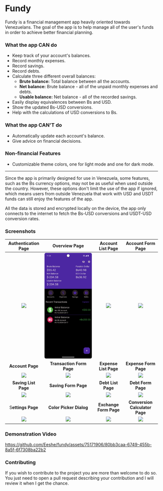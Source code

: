# Fundy

Fundy is a financial management app heavily oriented towards Venezuelans. The goal of the app is to
help manage all of the user's funds in order to achieve better financial planning.

### What the app CAN do

- Keep track of your account's balances.
- Record monthly expenses.
- Record savings.
- Record debts.
- Calculate three different overall balances:
  - **Brute balance:** Total balance between all the accounts.
  - **Net balance:** Brute balance - all of the unpaid monthly expenses and debts.
  - **Usable balance:** Net balance - all of the recorded savings.
- Easily display equivalences between Bs and USD.
- Show the updated Bs-USD conversions.
- Help with the calculations of USD conversions to Bs.

### What the app CAN'T do

- Automatically update each account's balance.
- Give advice on financial decisions.

### Non-financial Features

- Customizable theme colors, one for light mode and one for dark mode.

----

Since the app is primarily designed for use in Venezuela, some features, such as the Bs currency 
options, may not be as useful when used outside the country. However, these options don't limit 
the use of the app if ignored, which means users from outside Venezuela that work with USD and 
USDT funds can still enjoy the features of the app.

All the data is stored and encrypted locally on the device, the app only connects to the internet to
fetch the Bs-USD conversions and USDT-USD conversion rates.

### Screenshots

|                                    Authentication Page                                     |                                        Overview Page                                         |                                     Account List Page                                     |                                         Account Form Page                                         |
|:------------------------------------------------------------------------------------------:|:--------------------------------------------------------------------------------------------:|:-----------------------------------------------------------------------------------------:|:-------------------------------------------------------------------------------------------------:|
| ![](https://github.com/Eeshe/fundy/blob/main/screenshots/authentication_page.png?raw=true) |     ![](https://github.com/Eeshe/fundy/blob/main/screenshots/overview_page.png?raw=true)     | ![](https://github.com/Eeshe/fundy/blob/main/screenshots/account_list_page.png?raw=true)  |     ![](https://github.com/Eeshe/fundy/blob/main/screenshots/account_form_page.png?raw=true)      |
|                                      **Account Page**                                      |                                  **Transaction Form Page**                                   |                                   **Expense List Page**                                   |                                       **Expense Form Page**                                       |
|    ![](https://github.com/Eeshe/fundy/blob/main/screenshots/account_page.png?raw=true)     | ![](https://github.com/Eeshe/fundy/blob/main/screenshots/transaction_form_page.png?raw=true) | ![](https://github.com/Eeshe/fundy/blob/main/screenshots/account_list_page.png?raw=true)  |     ![](https://github.com/Eeshe/fundy/blob/main/screenshots/expense_form_page.png?raw=true)      |
|                                    **Saving List Page**                                    |                                     **Saving Form Page**                                     |                                    **Debt List Page**                                     |                                        **Debt Form Page**                                         |
|  ![](https://github.com/Eeshe/fundy/blob/main/screenshots/saving_list_page.png?raw=true)   |   ![](https://github.com/Eeshe/fundy/blob/main/screenshots/saving_form_page.png?raw=true)    |   ![](https://github.com/Eeshe/fundy/blob/main/screenshots/debt_list_page.png?raw=true)   |       ![](https://github.com/Eeshe/fundy/blob/main/screenshots/debt_form_page.png?raw=true)       |
|                                     S**ettings Page**                                      |                                   **Color Picker Dialog**                                    |                                  **Exchange Form Page**                                   |                                  **Conversion Calculator Page**                                   |
|    ![](https://github.com/Eeshe/fundy/blob/main/screenshots/settings_page.png?raw=true)    |  ![](https://github.com/Eeshe/fundy/blob/main/screenshots/color_picker_dialog.png?raw=true)  | ![](https://github.com/Eeshe/fundy/blob/main/screenshots/exchange_form_page.png?raw=true) | ![](https://github.com/Eeshe/fundy/blob/main/screenshots/conversion_calculator_page.png?raw=true) |

### Demonstration Video



https://github.com/Eeshe/fundy/assets/75171906/80bb3caa-6749-455b-8a5f-6f7308ba22b2



### Contributing

If you wish to contribute to the project you are more than welcome to do so. You just need to open a
pull request describing your contribution and I will review it when I get the chance.
